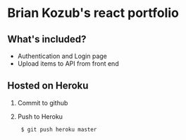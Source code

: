 <!-- TODO: add share photo and change title (tab text) -->

# Brian Kozub's react portfolio

## What's included?
* Authentication and Login page
* Upload items to API from front end

## Hosted on Heroku
1. Commit to github
2. Push to Heroku
            
        $ git push heroku master

